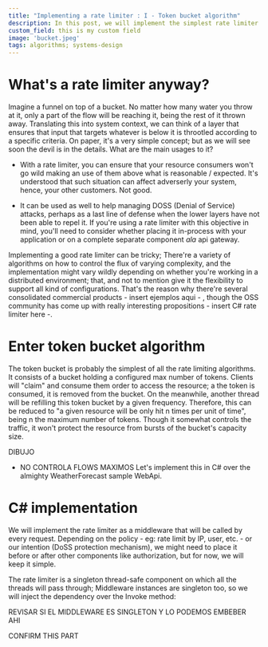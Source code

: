 ```yaml
---
title: "Implementing a rate limiter : I - Token bucket algorithm"
description: In this post, we will implement the simplest rate limiter posible in C#.
custom_field: this is my custom field
image: 'bucket.jpeg'
tags: algorithms; systems-design
---
```


# What's a rate limiter anyway?

Imagine a funnel on top of a bucket. No matter how many water you throw at it, only a part of the flow will be reaching it, being the rest of it thrown away. Translating this into system context, we can think of a layer that ensures that input that targets whatever is below it is throotled according to a specific criteria. On paper, it's a very simple concept; but as we will see soon the devil is in the details. What are the main usages to it?

- With a rate limiter, you can ensure that your resource consumers won't go wild making an use of them above what is reasonable / expected. It's understood that such situation can affect adverserly your system, hence, your other customers. Not good. 

- It can be used as well to help managing DOSS (Denial of Service) attacks, perhaps as a last line of defense when the lower layers have not been able to repel it. If you're using a rate limiter with this objective in mind, you'll need to consider whether placing it in-process with your application or on a complete separate component *ala* api gateway. 

Implementing a good rate limiter can be tricky; There're a variety of algorithms on how to control the flux of varying complexity, and the implementation might vary wildly depending on whether you're working in a distributed environment; that, and not to mention give it the flexibility to support all kind of configurations. That's the reason why there're several consolidated commercial products - insert ejemplos aqui - , though the OSS community has come up with really interesting propositions - insert C# rate limiter here -. 


# Enter token bucket algorithm

The token bucket is probably the simplest of all the rate limiting algorithms. It consists of a bucket holding a configured max number of tokens. Clients will "claim" and consume them order to access the resource; a the token is consumed, it is removed from the bucket. On the meanwhile, another thread will be refilling this token bucket by a given frequency. Therefore, this can be reduced to "a given resource will be only hit n times per unit of time", being n the maximum number of tokens. Though it somewhat controls the traffic, it won't protect the resource from bursts of the bucket's capacity size.

DIBUJO

- NO CONTROLA FLOWS MAXIMOS 
Let's implement this in C# over the almighty WeatherForecast sample WebApi. 

# C# implementation

We will implement the rate limiter as a middleware that will be called by every request. Depending on the policy - eg: rate limit by IP, user, etc. - or our intention (DoSS protection mechanism), we might need to place it before or after other components like authorization, but for now, we will keep it simple. 

The rate limiter is a singleton thread-safe component on which all the threads will pass through; Middleware instances are singleton too, so we will inject the dependency over the Invoke method:

REVISAR SI EL MIDDLEWARE ES SINGLETON Y LO PODEMOS EMBEBER AHI



 CONFIRM THIS PART

